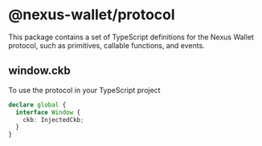# @nexus-wallet/protocol

This package contains a set of TypeScript definitions for the Nexus Wallet protocol, such as primitives, callable
functions, and events.

## window.ckb

To use the protocol in your TypeScript project

```ts
declare global {
  interface Window {
    ckb: InjectedCkb;
  }
}
```
